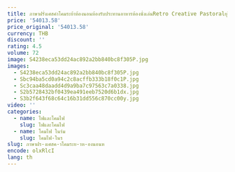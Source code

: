 ```yaml
---
title: ภาษาฝรั่งเศสคําโคมระย้าห้องนอนห้องรับประทานอาหารห้องนั่งเล่นRetro Creative PastoralยุโรปLuxury Villaทองแดงโคมไฟ
price: '54013.58'
price_original: '54013.58'
currency: THB
discount: ''
rating: 4.5
volume: 72
image: S4238eca53dd24ac892a2bb840bc8f305P.jpg
images:
  - S4238eca53dd24ac892a2bb840bc8f305P.jpg
  - Sbc94ba5cd0a94c2c8acffb333b18f0c1P.jpg
  - Sc3caa48daadd4d9a9ba7c97563c7a0338.jpg
  - S2b5728432bf0439ea491eeb7520d6b1dx.jpg
  - S3b2f643f68c64c16b31dd556c870cc00y.jpg
video: ''
categories:
  - name: ไฟและโคมไฟ
    slug: ไฟและโคมไฟ
  - name: โคมไฟ ในร่ม
    slug: โคมไฟ-ในร
slug: ภาษาฝร-งเศสค-าโคมระย-าห-องนอนห
encode: olxRlcI
lang: th
---
```

  